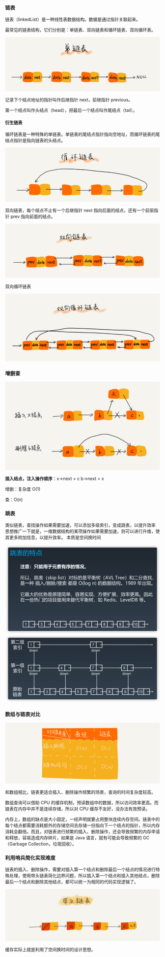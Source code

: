 ### 链表

链表（linkedList）是一种线性表数据结构。数据是通过指针关联起来。

最常见的链表结构，它们分别是：单链表、双向链表和循环链表、双向循环表。

<img src="${images}/b93e7ade9bb927baad1348d9a806ddeb.jpg" alt="img" style="zoom:50%;" />

记录下个结点地址的指针叫作后继指针 next，前继指针 previous。

第一个结点叫作头结点（head），把最后一个结点叫作尾结点（tail）。

#### 衍生链表

循环链表是一种特殊的单链表。单链表的尾结点指针指向空地址，而循环链表的尾结点指针是指向链表的头结点。

<img src="${images}/86cb7dc331ea958b0a108b911f38d155.jpg" alt="img" style="zoom:50%;" />



双向链表，每个结点不止有一个后继指针 next 指向后面的结点，还有一个前驱指针 prev 指向前面的结点。

<img src="${images}/cbc8ab20276e2f9312030c313a9ef70b.jpg" alt="img" style="zoom:50%;" />

双向循环链表

<img src="${images}/d1665043b283ecdf79b157cfc9e5ed91.jpg" alt="img" style="zoom:50%;" />



### 增删查

<img src="${images}/452e943788bdeea462d364389bd08a17.jpg" alt="img" style="zoom: 50%;" />

**插入结点，注入操作顺序**：x->next = c    b->next = x

增删：复杂度 O(1)

查：O(n)



### 跳表

类似链表，查找操作如果需要加速，可以添加多级索引，变成跳表，以提升效率
思想推广一下就是，一维数据结构的某项操作如果需要加速，则可以进行升维，使其更多附加信息，以提升效率。
本质是空间换时间

<img src="${images}/image-20210424160817179.png" alt="image-20210424160817179" style="zoom:50%;" />

<img src="${images}/image-20210424160856047.png" alt="image-20210424160856047" style="zoom:50%;" />



### 数组与链表对比

<img src="${images}/4f63e92598ec2551069a0eef69db7168.jpg" alt="img" style="zoom:50%;" />

和数组相比，链表更适合插入、删除操作频繁的场景，查询的时间复杂度较高。

数组查询可以借助 CPU 的缓存机制，预读数组中的数据，所以访问效率更高。而链表在内存中并不是连续存储，所以对 CPU 缓存不友好，没办法有效预读。

内存上，数组的缺点是大小固定，一经声明就要占用整块连续内存空间。链表中的每个结点都需要消耗额外的存储空间去存储一份指向下一个结点的指针，所以内存消耗会翻倍。而且，对链表进行频繁的插入、删除操作，还会导致频繁的内存申请和释放，容易造成内存碎片，如果是 Java 语言，就有可能会导致频繁的 GC（Garbage Collection，垃圾回收）。



### 利用哨兵简化实现难度

链表的插入、删除操作，需要对插入第一个结点和删除最后一个结点的情况进行特殊处理，使用带头链表简化边界问题，所以插入第一个结点和插入其他结点，删除最后一个结点和删除其他结点，都可以统一为相同的代码实现逻辑了。

<img src="${images}/7d22d9428bdbba96bfe388fe1e3368c7.jpg" alt="img" style="zoom:50%;" />





缓存实际上就是利用了空间换时间的设计思想。